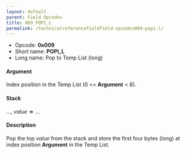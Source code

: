 ```yaml
---
layout: default
parent: Field Opcodes
title: 009_POPI_L
permalink: /technicalreferencefieldfield-opcodes009-popi-l/
---
```


-   Opcode: **0x009**
-   Short name: **POPI\_L**
-   Long name: Pop to Temp List (long)

#### Argument

Index position in the Temp List (0 &lt;= **Argument** &lt; 8).

#### Stack

..., *value* =&gt; ...

#### Description

Pop the top *value* from the stack and store the first four bytes (long) at index position **Argument** in the Temp List.
